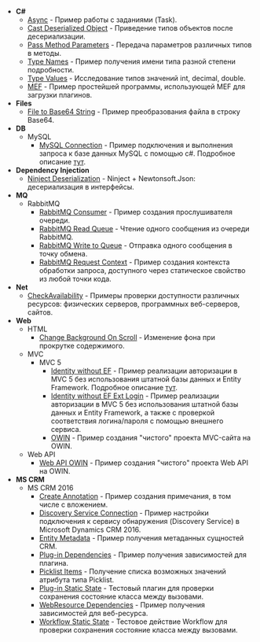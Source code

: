 * **C#**
  * [Async](https://github.com/ZooY/PZone.Samples/tree/master/CSharp/Async) - Пример работы с заданиями (Task).
  * [Cast Deserialized Object](https://github.com/ZooY/PZone.Samples/tree/master/CSharp/Cast%20Deserialized%20Object) - Приведение типов объектов после десериализации.
  * [Pass Method Parameters](https://github.com/ZooY/PZone.Samples/tree/master/CSharp/Pass%20Method%20Parameters) - Передача параметров различных типов в методы.
  * [Type Names](https://github.com/ZooY/PZone.Samples/tree/master/CSharp/Type%20Names) - Пример получения имени типа разной степени подробности.
  * [Type Values](https://github.com/ZooY/PZone.Samples/tree/master/CSharp/Type%20Values) - Исследование типов значений int, decimal, double.
  * [MEF](https://github.com/ZooY/PZone.Samples/tree/master/CSharp/MEF) - Пример простейшей программы, использующей MEF для загрузки плагинов.
* **Files**
  * [File to Base64 String](https://github.com/ZooY/PZone.Samples/tree/master/Files/File%20to%20Base64%20String) - Пример преобразования файла в строку Base64.
* **DB**
  * MySQL
    * [MySQL Connection](https://github.com/ZooY/PZone.Samples/tree/master/MySQL%20Connection) - Пример подключения и выполнения запроса к базе данных MySQL с помощью c#. Подробное описание [тут](http://www.pzone.ru/develop/databases/use-mysql/).
* **Dependency Injection**	
  * [Ninject Deserialization](https://github.com/ZooY/PZone.Samples/tree/master/DI/Ninject%20Deserialization) - Ninject + Newtonsoft.Json: десериализация в интерфейсы.
* **MQ**	
  * RabbitMQ
    * [RabbitMQ Consumer](https://github.com/ZooY/PZone.Samples/tree/master/MQ/RabbitMQ/RabbitMQ%20Consumer) - Пример создания прослушивателя очереди.
    * [RabbitMQ Read Queue](https://github.com/ZooY/PZone.Samples/tree/master/MQ/RabbitMQ/RabbitMQ%20Read%20Queue) - Чтение одного сообщения из очереди RabbitMQ.
    * [RabbitMQ Write to Queue](https://github.com/ZooY/PZone.Samples/tree/master/MQ/RabbitMQ/RabbitMQ%20Write%20to%20Queue) - Отправка одного сообщения в точку обмена.
    * [RabbitMQ Request Context](https://github.com/ZooY/PZone.Samples/tree/master/MQ/RabbitMQ/RabbitMQ%20Request%20Context) - Пример создания контекста обработки запроса, доступного через статическое свойство из любой точки кода.
* **Net**
  * [CheckAvailability](https://github.com/ZooY/PZone.Samples/tree/master/Net/CheckAvailability) - Примеры проверки доступности различных ресурсов: физических серверов, программных веб-серверов, сайтов.
* **Web**
  * HTML
    * [Change Background On Scroll](https://github.com/ZooY/PZone.Samples/tree/master/Web/HTML/Change%20Background%20On%20Scroll) - Изменение фона при прокрутке содержимого.
  * MVC
    * MVC 5
      * [Identity without EF](https://github.com/ZooY/PZone.Samples/tree/master/Web/MVC/MVC%205/Identity%20without%20EF) - Пример реализации авторизации в MVC 5 без использования штатной базы данных и Entity Framework. Подробное описание [тут](http://www.pzone.ru/web/asp-net/mvc5-identity-without-ef/).
      * [Identity without EF Ext Login](https://github.com/ZooY/PZone.Samples/tree/master/Web/MVC/MVC%205/Identity%20without%20EF%20Ext%20Login) - Пример реализации авторизации в MVC 5 без использования штатной базы данных и Entity Framework, а также с проверкой соответствия логина/пароля с помощью внешнего сервиса.
      * [OWIN](https://github.com/ZooY/PZone.Samples/tree/master/Web/MVC/MVC%205/OWIN) - Пример создания "чистого" проекта MVC-сайта на OWIN.
  * Web API
    * [Web API OWIN](https://github.com/ZooY/PZone.Samples/tree/master/Web/Web%20API/Web%20API%20OWIN) - Пример создания "чистого" проекта Web API на OWIN.
* **MS CRM** 
  * MS CRM 2016 
    * [Create Annotation](https://github.com/ZooY/PZone.Samples/tree/master/MS%20CRM/MS%20CRM%202016/Create%20Annotation) - Пример создания примечания, в том числе с вложением.
    * [Discovery Service Connection](https://github.com/ZooY/PZone.Samples/tree/master/MS%20CRM/MS%20CRM%202016/Discovery%20Service%20Connection) - Пример настройки подключения к сервису обнаружения (Discovery Service) в Microsoft Dynamics CRM 2016.
    * [Entity Metadata](https://github.com/ZooY/PZone.Samples/tree/master/MS%20CRM/MS%20CRM%202016/Entity%20Metadata) - Пример получения метаданных сущностей CRM.
    * [Plug-in Dependencies](https://github.com/ZooY/PZone.Samples/tree/master/MS%20CRM/MS%20CRM%202016/Plug-in%20Dependencies) - Пример получения зависимостей для плагина.
	* [Picklist Items](https://github.com/ZooY/PZone.Samples/tree/master/MS%20CRM/MS%20CRM%202016/Picklist%20Items) - Получение списка возможных значений атрибута типа Picklist.
    * [Plug-in Static State](https://github.com/ZooY/PZone.Samples/tree/master/MS%20CRM/MS%20CRM%202016/Plug-in%20Static%20State) - Тестовый плагин для проверки сохранения состояние класса между вызовами.
    * [WebResource Dependencies](https://github.com/ZooY/PZone.Samples/tree/master/MS%20CRM/MS%20CRM%202016/WebResource%20Dependencies) - Пример получения зависимостей для веб-ресурса.
    * [Workflow Static State](https://github.com/ZooY/PZone.Samples/tree/master/MS%20CRM/MS%20CRM%202016/Workflow%20Static%20State) - Тестовое действие Workflow для проверки сохранения состояние класса между вызовами.
